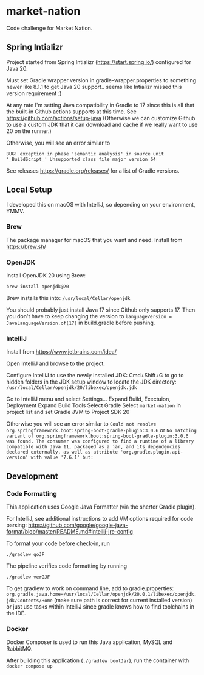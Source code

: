 # market-nation

Code challenge for Market Nation.

## Spring Intializr

Project started from Spring Intializr (https://start.spring.io/) configured for Java 20.

Must set Gradle wrapper version in gradle-wrapper.properties to something newer like 8.1.1 to get Java 20 support.. seems like Intializr missed this version requirement :)

At any rate I'm setting Java compatibility in Gradle to 17 since this is all that the built-in Github actions supports at this time.
See https://github.com/actions/setup-java
(Otherwise we can customize Github to use a custom JDK that it can download and cache if we really want to use 20 on the runner.)

Otherwise, you will see an error similar to

`BUG! exception in phase 'semantic analysis' in source unit '_BuildScript_' Unsupported class file major version 64`

See releases https://gradle.org/releases/ for a list of Gradle versions.

## Local Setup

I developed this on macOS with IntelliJ, so depending on your environment, YMMV.

### Brew

The package manager for macOS that you want and need. Install from https://brew.sh/

### OpenJDK

Install OpenJDK 20 using Brew:

`brew install openjdk@20`

Brew installs this into:
`/usr/local/Cellar/openjdk`

You should probably just install Java 17 since Github only supports 17.
Then you don't have to keep changing the version to `languageVersion = JavaLanguageVersion.of(17)` in build.gradle before pushing.

### IntelliJ

Install from https://www.jetbrains.com/idea/

Open IntelliJ and browse to the project.

Configure IntelliJ to use the newly installed JDK:
Cmd+Shift+G to go to hidden folders in the JDK setup window to locate the JDK directory:
`/usr/local/Cellar/openjdk/20/libexec/openjdk.jdk`

Go to IntelliJ menu and select Settings...
Expand Build, Exectuion, Deployment
Expand Build Tools
Select Gradle
Select `market-nation` in project list and set Gradle JVM to Project SDK 20

Otherwise you will see an error similar to
`Could not resolve org.springframework.boot:spring-boot-gradle-plugin:3.0.6`
or
`No matching variant of org.springframework.boot:spring-boot-gradle-plugin:3.0.6 was found. The consumer was configured to find a runtime of a library compatible with Java 11, packaged as a jar, and its dependencies declared externally, as well as attribute 'org.gradle.plugin.api-version' with value '7.6.1' but:`

## Development

### Code Formatting

This application uses Google Java Formatter (via the sherter Gradle plugin).

For IntelliJ, see additional instructions to add VM options required for code parsing:
https://github.com/google/google-java-format/blob/master/README.md#intellij-jre-config

To format your code before check-in, run

`./gradlew goJF`

The pipeline verifies code formatting by running

`./gradlew verGJF`

To get gradlew to work on command line, add to gradle.properties:
`org.gradle.java.home=/usr/local/Cellar/openjdk/20.0.1/libexec/openjdk.jdk/Contents/Home`
(make sure path is correct for current installed version)
or just use tasks within IntelliJ since gradle knows how to find toolchains in the IDE.

### Docker

Docker Composer is used to run this Java application, MySQL and RabbitMQ.

After building this application (`./gradlew bootJar`), run the container with
`docker compose up`
